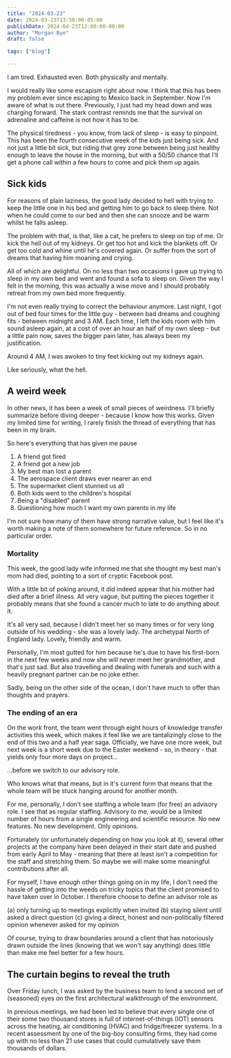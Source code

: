 ```yaml
---
title: "2024-03-23"
date: 2024-03-23T13:50:00-05:00
publishDate: 2024-04-23T12:00:00-00:00
author: "Morgan Bye"
draft: false

tags: ["blog"]

---
```


I am tired. Exhausted even. Both physically and mentally.

I would really like some escapism right about now. I think that this has been my problem ever since escaping to Mexico back in September. Now I'm aware of what is out there. Previously, I just had my head down and was charging forward. The stark contrast reminds me that the survival on adrenaline and caffeine is not how it has to be.

The physical tiredness - you know, from lack of sleep - is easy to pinpoint. This has been the fourth consecutive week of the kids just being sick. And not just a little bit sick, but riding that grey zone between being just healthy enough to leave the house in the morning, but with a 50/50 chance that I'll get a phone call within a few hours to come and pick them up again.

## Sick kids
For reasons of plain laziness, the good lady decided to hell with trying to keep the little one in his bed and getting him to go back to sleep there. Not when he could come to our bed and then she can snooze and be warm whilst he falls asleep.

The problem with that, is that, like a cat, he prefers to sleep on top of me. Or kick the hell out of my kidneys. Or get too hot and kick the blankets off. Or get too cold and whine until he's covered again. Or suffer from the sort of dreams that having him moaning and crying.

All of which are delightful. On no less than two occasions I gave up trying to sleep in my own bed and went and found a sofa to sleep on. Given the way I felt in the morning, this was actually a wise move and I should probably retreat from my own bed more frequently.

I'm not even really trying to correct the behaviour anymore. Last night, I got out of bed four times for the little guy - between bad dreams and coughing fits - between midnight and 3 AM. Each time, I left the kids room with him sound asleep again, at a cost of over an hour an half of my own sleep - but a little pain now, saves the bigger pain later, has always been my justification.

Around 4 AM, I was awoken to tiny feet kicking out my kidneys again.

Like seriously, what the hell.

## A weird week
In other news, it has been a week of small pieces of weirdness. I'll briefly summarize before diving deeper - because I know how this works. Given my limited time for writing, I rarely finish the thread of everything that has been in my brain.

So here's everything that has given me pause

1. A friend got fired
2. A friend got a new job
3. My best man lost a parent
4. The aerospace client draws ever nearer an end
5. The supermarket client stunned us all
6. Both kids went to the children's hospital
7. Being a "disabled" parent
8. Questioning how much I want my own parents in my life

I'm not sure how many of them have strong narrative value, but I feel like it's worth making a note of them somewhere for future reference. So in no particular order.

### Mortality
This week, the good lady wife informed me that she thought my best man's mom had died, pointing to a sort of cryptic Facebook post.

With a little bit of poking around, it did indeed appear that his mother had died after a brief illness. All very vague, but putting the pieces together it probably means that she found a cancer much to late to do anything about it.

It's all very sad, because I didn't meet her so many times or for very long outside of his wedding - she was a lovely lady. The archetypal North of England lady. Lovely, friendly and warm.

Personally, I'm most gutted for him because he's due to have his first-born in the next few weeks and now she will never meet her grandmother, and that's just sad. But also travelling and dealing with funerals and such with a heavily pregnant partner can be no joke either.

Sadly, being on the other side of the ocean, I don't have much to offer than thoughts and prayers.

### The ending of an era
On the work front, the team went through eight hours of knowledge transfer activities this week, which makes it feel like we are tantalizingly close to the end of this two and a half year saga. Officially, we have one more week, but next week is a short week due to the Easter weekend - so, in theory - that yields only four more days on project...

...before we switch to our advisory role.

Who knows what that means, but in it's current form that means that the whole team will be stuck hanging around for another month.

For me, personally, I don't see staffing a whole team (for free) an advisory role. I see that as regular staffing. Advisory to me, would be a limited number of hours from a single engineering and scientific resource. No new features. No new development. Only opinions.

Fortunately (or unfortunately depending on how you look at it), several other projects at the company have been delayed in their start date and pushed from early April to May - meaning that there at least isn't a competition for the staff and stretching them. So maybe we will make some meaningful contributions after all.

For myself, I have enough other things going on in my life, I don't need the hassle of getting into the weeds on tricky topics that the client promised to have taken over in October. I therefore choose to define an advisor role as 

(a) only turning up to meetings explicitly when invited
(b) staying silent until asked a direct question
(c) giving a direct, honest and non-politically filtered opinion whenever asked for my opinion

Of course, trying to draw boundaries around a client that has notoriously drawn outside the lines (knowing that we won't say anything) does little than make me feel better for a few hours.

## The curtain begins to reveal the truth
Over Friday lunch, I was asked by the business team to lend a second set of (seasoned) eyes on the first architectural walkthrough of the environment.

In previous meetings, we had been led to believe that every single one of their some two thousand stores is full of internet-of-things (IOT) sensors across the heating, air conditioning (HVAC) and fridge/freezer systems. In a recent assessment by one of the big-boy consulting firms, they had come up with no less than 21 use cases that could cumulatively save them thousands of dollars.